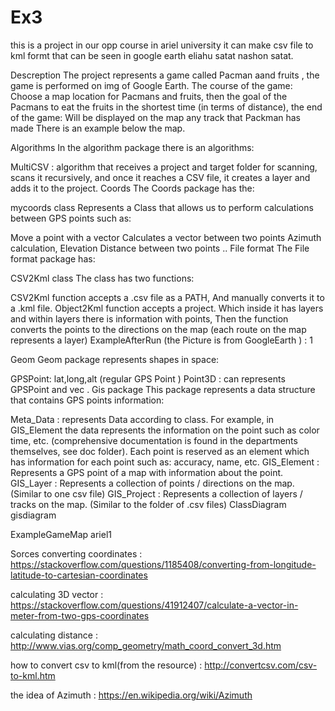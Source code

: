 # Ex3
this is a project in our opp course in ariel university 
it can make csv file to kml formt that can be seen in google earth 
eliahu satat nashon satat.

Descreption
The project represents a game called Pacman aand fruits , the game is performed on img of Google Earth. The course of the game: Choose a map location for Pacmans and fruits, then the goal of the Pacmans to eat the fruits in the shortest time (in terms of distance), the end of the game: Will be displayed on the map any track that Packman has made There is an example below the map.

Algorithms
In the algorithm package there is an algorithms:


MultiCSV : algorithm that receives a project and target folder for scanning, scans it recursively, and once it reaches a CSV file, it creates a layer and adds it to the project.
Coords
The Coords package has the:

mycoords class
Represents a Class that allows us to perform calculations between GPS points such as:

Move a point with a vector
Calculates a vector between two points
Azimuth calculation, Elevation
Distance between two points ..
File format
The File format package has:

CSV2Kml class
The class has two functions:

CSV2Kml function accepts a .csv file as a PATH, And manually converts it to a .kml file.
Object2Kml function accepts a project. Which inside it has layers and within layers there is information with points, Then the function converts the points to the directions on the map (each route on the map represents a layer)
ExampleAfterRun (the Picture is from GoogleEarth ) :
1

Geom
Geom package represents shapes in space:

GPSPoint: lat,long,alt (regular GPS Point )
Point3D : can represents GPSPoint and vec .
Gis package
This package represents a data structure that contains GPS points information:

Meta_Data : represents Data according to class. For example, in GIS_Element the data represents the information on the point such as color time, etc. (comprehensive documentation is found in the departments themselves, see doc folder). Each point is reserved as an element which has information for each point such as: accuracy, name, etc.
GIS_Element : Represents a GPS point of a map with information about the point.
GIS_Layer : Represents a collection of points / directions on the map. (Similar to one csv file)
GIS_Project : Represents a collection of layers / tracks on the map. (Similar to the folder of .csv files)
ClassDiagram
gisdiagram

ExampleGameMap
ariel1

Sorces
converting coordinates : https://stackoverflow.com/questions/1185408/converting-from-longitude-latitude-to-cartesian-coordinates

calculating 3D vector : https://stackoverflow.com/questions/41912407/calculate-a-vector-in-meter-from-two-gps-coordinates

calculating distance : http://www.vias.org/comp_geometry/math_coord_convert_3d.htm

how to convert csv to kml(from the resource) : http://convertcsv.com/csv-to-kml.htm

the idea of Azimuth : https://en.wikipedia.org/wiki/Azimuth
